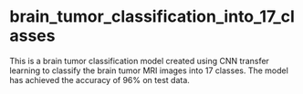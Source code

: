 # brain_tumor_classification_into_17_classes
This is a brain tumor classification model created using CNN transfer learning to classify the brain tumor MRI images into 17 classes. The model has achieved the accuracy of 96% on test data.
